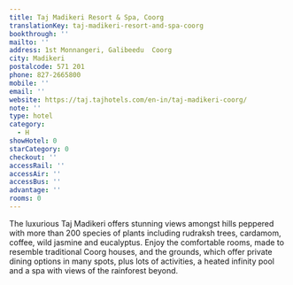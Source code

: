 ```yaml
---
title: Taj Madikeri Resort & Spa, Coorg
translationKey: taj-madikeri-resort-and-spa-coorg
bookthrough: ''
mailto: ''
address: 1st Monnangeri, Galibeedu  Coorg
city: Madikeri
postalcode: 571 201
phone: 827-2665800
mobile: ''
email: ''
website: https://taj.tajhotels.com/en-in/taj-madikeri-coorg/
note: ''
type: hotel
category:
  - H
showHotel: 0
starCategory: 0
checkout: ''
accessRail: ''
accessAir: ''
accessBus: ''
advantage: ''
rooms: 0
---
```

The luxurious Taj Madikeri offers stunning views amongst hills peppered with more than 200 species of plants including rudraksh trees, cardamom, coffee, wild jasmine and eucalyptus. Enjoy the comfortable rooms, made to resemble traditional Coorg houses, and the grounds, which offer private dining options in many spots, plus lots of activities, a heated infinity pool and a spa with views of the rainforest beyond.